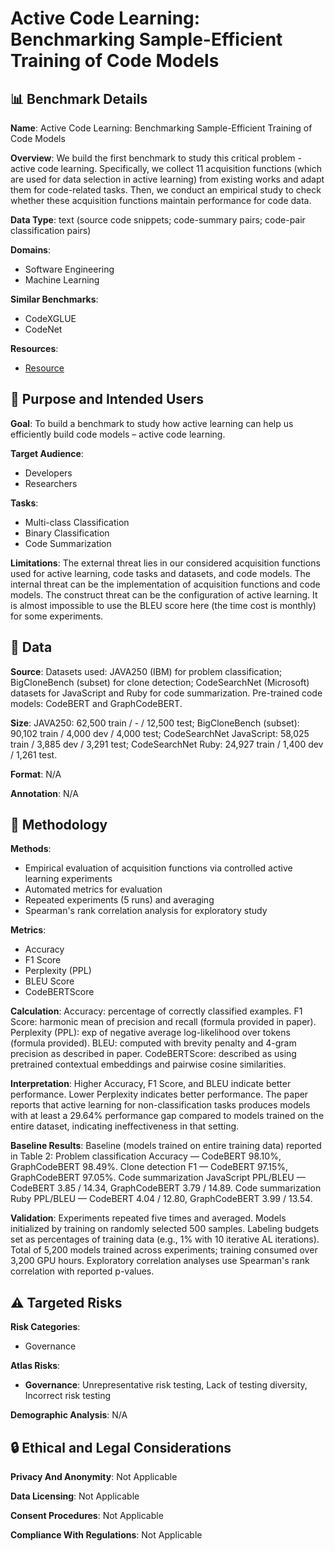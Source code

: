 # Active Code Learning: Benchmarking Sample-Efficient Training of Code Models

## 📊 Benchmark Details

**Name**: Active Code Learning: Benchmarking Sample-Efficient Training of Code Models

**Overview**: We build the first benchmark to study this critical problem - active code learning. Specifically, we collect 11 acquisition functions (which are used for data selection in active learning) from existing works and adapt them for code-related tasks. Then, we conduct an empirical study to check whether these acquisition functions maintain performance for code data.

**Data Type**: text (source code snippets; code-summary pairs; code-pair classification pairs)

**Domains**:
- Software Engineering
- Machine Learning

**Similar Benchmarks**:
- CodeXGLUE
- CodeNet

**Resources**:
- [Resource](https://arxiv.org/abs/2306.01250)

## 🎯 Purpose and Intended Users

**Goal**: To build a benchmark to study how active learning can help us efficiently build code models – active code learning.

**Target Audience**:
- Developers
- Researchers

**Tasks**:
- Multi-class Classification
- Binary Classification
- Code Summarization

**Limitations**: The external threat lies in our considered acquisition functions used for active learning, code tasks and datasets, and code models. The internal threat can be the implementation of acquisition functions and code models. The construct threat can be the configuration of active learning. It is almost impossible to use the BLEU score here (the time cost is monthly) for some experiments.

## 💾 Data

**Source**: Datasets used: JAVA250 (IBM) for problem classification; BigCloneBench (subset) for clone detection; CodeSearchNet (Microsoft) datasets for JavaScript and Ruby for code summarization. Pre-trained code models: CodeBERT and GraphCodeBERT.

**Size**: JAVA250: 62,500 train / - / 12,500 test; BigCloneBench (subset): 90,102 train / 4,000 dev / 4,000 test; CodeSearchNet JavaScript: 58,025 train / 3,885 dev / 3,291 test; CodeSearchNet Ruby: 24,927 train / 1,400 dev / 1,261 test.

**Format**: N/A

**Annotation**: N/A

## 🔬 Methodology

**Methods**:
- Empirical evaluation of acquisition functions via controlled active learning experiments
- Automated metrics for evaluation
- Repeated experiments (5 runs) and averaging
- Spearman's rank correlation analysis for exploratory study

**Metrics**:
- Accuracy
- F1 Score
- Perplexity (PPL)
- BLEU Score
- CodeBERTScore

**Calculation**: Accuracy: percentage of correctly classified examples. F1 Score: harmonic mean of precision and recall (formula provided in paper). Perplexity (PPL): exp of negative average log-likelihood over tokens (formula provided). BLEU: computed with brevity penalty and 4-gram precision as described in paper. CodeBERTScore: described as using pretrained contextual embeddings and pairwise cosine similarities.

**Interpretation**: Higher Accuracy, F1 Score, and BLEU indicate better performance. Lower Perplexity indicates better performance. The paper reports that active learning for non-classification tasks produces models with at least a 29.64% performance gap compared to models trained on the entire dataset, indicating ineffectiveness in that setting.

**Baseline Results**: Baseline (models trained on entire training data) reported in Table 2: Problem classification Accuracy — CodeBERT 98.10%, GraphCodeBERT 98.49%. Clone detection F1 — CodeBERT 97.15%, GraphCodeBERT 97.05%. Code summarization JavaScript PPL/BLEU — CodeBERT 3.85 / 14.34, GraphCodeBERT 3.79 / 14.89. Code summarization Ruby PPL/BLEU — CodeBERT 4.04 / 12.80, GraphCodeBERT 3.99 / 13.54.

**Validation**: Experiments repeated five times and averaged. Models initialized by training on randomly selected 500 samples. Labeling budgets set as percentages of training data (e.g., 1% with 10 iterative AL iterations). Total of 5,200 models trained across experiments; training consumed over 3,200 GPU hours. Exploratory correlation analyses use Spearman's rank correlation with reported p-values.

## ⚠️ Targeted Risks

**Risk Categories**:
- Governance

**Atlas Risks**:
- **Governance**: Unrepresentative risk testing, Lack of testing diversity, Incorrect risk testing

**Demographic Analysis**: N/A

## 🔒 Ethical and Legal Considerations

**Privacy And Anonymity**: Not Applicable

**Data Licensing**: Not Applicable

**Consent Procedures**: Not Applicable

**Compliance With Regulations**: Not Applicable
